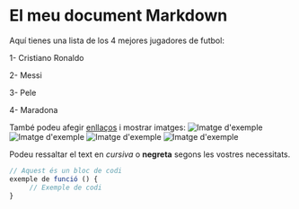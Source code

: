 # El meu document Markdown

Aquí tienes una lista de los 4 mejores jugadores de futbol:

1- Cristiano Ronaldo

2- Messi

3- Pele

4- Maradona

També podeu afegir [enllaços](https://www.exemple.com) i mostrar imatges:
![Imatge d'exemple](https://phantom-marca.unidadeditorial.es/d3feaf82c625af3dddb9565ef5269a46/crop/0x0/2037x1358/resize/660/f/webp/assets/multimedia/imagenes/2024/09/10/17259965245564.jpg)
![Imatge d'exemple](https://cdn.britannica.com/35/238335-050-2CB2EB8A/Lionel-Messi-Argentina-Netherlands-World-Cup-Qatar-2022.jpg)
![Imatge d'exemple](https://img2.rtve.es/i/?w=1600&i=1672332033304.jpg)
![Imatge d'exemple](https://static01.nyt.com/images/2020/12/01/opinion/04rotulo-ES-1/01rotulo-01-superJumbo.jpg?quality=75&auto=webp)

Podeu ressaltar el text en *cursiva* o **negreta** segons les vostres necessitats.

```javascript
// Aquest és un bloc de codi
exemple de funció () {
     // Exemple de codi
}
